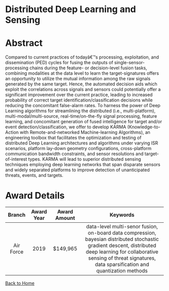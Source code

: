 
Distributed Deep Learning and Sensing
=====================================

# Abstract


Compared to current practices of todayâ€™s processing, exploitation, and dissemination (PED) cycles for fusing the outputs of single-sensor-processing chains during the feature- or decision-level fusion tasks, combining modalities at the data level to learn the target-signatures offers an opportunity to utilize the mutual information among the raw signals generated by the same target. Hence, the automated decision aids which exploit the correlations across signals and sensors could potentially offer a significant improvement over the current practice, leading to increased probability of correct target identification/classification decisions while reducing the concomitant false-alarm rates. To harness the power of Deep Learning algorithms for streamlining the distributed (i.e., multi-platform), multi-modal/multi-source, real-time/on-the-fly signal processing, feature learning, and concomitant generation of fused intelligence for target and/or event detection/classification, we offer to develop KARMA (Knowledge-to-Action with Remote-and-networked Machine-learning Algorithms), an engineering toolbox that facilitates the optimization and testing of distributed Deep Learning architectures and algorithms under varying ISR scenarios, platform lay-down geometry configurations, cross-platform communication bandwidth constraints, and sensor resolutions and target-of-interest types. KARMA will lead to superior distributed sensing techniques employing deep learning networks that span disparate sensors and widely separated platforms to improve detection of unanticipated threats, events, and targets.  

# Award Details

|Branch|Award Year|Award Amount|Keywords|
| :---: | :---: | :---: | :---: |
|Air Force|2019|$149,965|data-level multi-senor fusion, on-board data compression, bayesian distributed stochastic gradient descent, distributed deep learning for collaborative sensing of threat signatures, data sparsification and quantization methods|
  
  


[Back to Home](https://github.com/chrischow/dod_sbir_awards#1511)